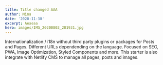 ```yaml
---
title: Title changed AAA
author: Mina
date: '2020-11-30'
excerpt: Aeaeaa
hero: images/IMG_20200803_201931.jpg
---
```

<!--StartFragment-->

Internationalization / i18n without third party plugins or packages for Posts and Pages. Different URLs dependending on the language. Focused on SEO, PWA, Image Optimization, Styled Components and more. This starter is also integrate with Netlify CMS to manage all pages, posts and images.

<!--EndFragment-->
